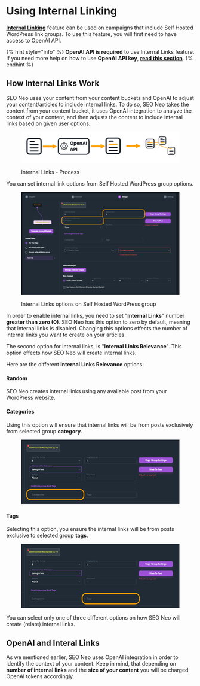 # Using Internal Linking

[**Internal Linking**](../../additional-information/glossary/internal-linking.md) feature can be used on campaigns that include Self Hosted WordPress link groups. To use this feature, you will first need to have access to OpenAI API.

{% hint style="info" %}
**OpenAI API is required** to use Internal Links feature. If you need more help on how to use **OpenAI API key**, [**read this section**](../features/openai-for-content-buckets.md#generating-openai-secret-key-api-key).
{% endhint %}

## How Internal Links Work

SEO Neo uses your content from your content buckets and OpenAI to adjust your content/articles to include internal links. To do so, SEO Neo takes the content from your content bucket, it uses OpenAI integration to analyze the context of your content, and then adjusts the content to include internal links based on given user options.

<figure><img src="../../.gitbook/assets/internal links - process.jpg" alt=""><figcaption><p>Internal Links - Process</p></figcaption></figure>

You can set internal link options from Self Hosted WordPress group options.

<figure><img src="../../.gitbook/assets/internal links - options.jpg" alt=""><figcaption><p>Internal Links options on Self Hosted WordPress group</p></figcaption></figure>

In order to enable internal links, you need to set "**Internal Links**" number **greater than zero (0)**. SEO Neo has this option to zero by default, meaning that internal links is disabled. Changing this options effects the number of internal links you want to create on your articles.

The second option for internal links, is "**Internal Links Relevance**". This option effects how SEO Neo will create internal links.

Here are the different **Internal Links Relevance** options:

#### Random

SEO Neo creates internal links using any available post from your WordPress website.

#### Categories

Using this option will ensure that internal links will be from posts exclusively from selected group **category**.&#x20;

<figure><img src="../../.gitbook/assets/categories.jpg" alt=""><figcaption></figcaption></figure>

#### Tags

Selecting this option, you ensure the internal links will be from posts exclusive to selected group **tags**.

<figure><img src="../../.gitbook/assets/tags.jpg" alt=""><figcaption></figcaption></figure>

You can select only one of three different options on how SEO Neo will create (relate) internal links.&#x20;

## OpenAI and Interal Links

As we mentioned earlier, SEO Neo uses OpenAI integration in order to identify the context of your content. Keep in mind, that depending on **number of internal links** and the **size of your content** you will be charged OpenAI tokens accordingly.

